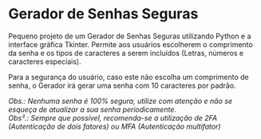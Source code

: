 # Gerador de Senhas Seguras
Pequeno projeto de um Gerador de Senhas Seguras utilizando Python e a interface gráfica Tkinter. Permite aos usuários escolherem o comprimento da senha e os tipos de caracteres a serem incluídos (Letras, números e caracteres especiais). 

Para a segurança do usuário, caso este não escolha um comprimento de senha, o Gerador irá gerar uma senha com 10 caracteres por padrão. 

*Obs.: Nenhuma senha é 100% segura, utilize com atenção e não se esqueça de atualizar a sua senha periodicamente.*  
*Obs².: Sempre que possível, recomenda-se a utilização de 2FA (Autenticação de dois fatores) ou MFA (Autenticação multifator)*
